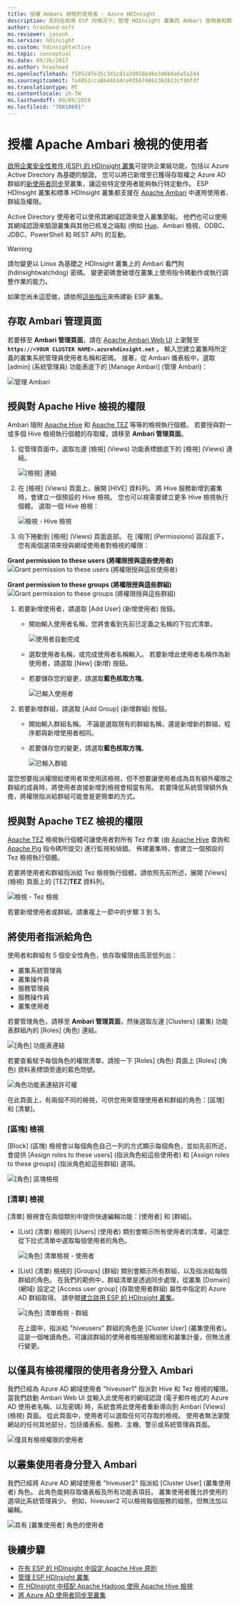 ```yaml
---
title: 授權 Ambari 檢視的使用者 - Azure HDInsight
description: 如何在啟用 ESP 的情況下，管理 HDInsight 叢集的 Ambari 使用者和群組權限。
author: hrasheed-msft
ms.reviewer: jasonh
ms.service: hdinsight
ms.custom: hdinsightactive
ms.topic: conceptual
ms.date: 09/26/2017
ms.author: hrasheed
ms.openlocfilehash: f5052d7e35c3d1c81a3d958bd6e340b9a6a5a244
ms.sourcegitcommit: fa4852cca8644b14ce935674861363613cf4bfdf
ms.translationtype: MT
ms.contentlocale: zh-TW
ms.lasthandoff: 09/09/2019
ms.locfileid: "70810691"
---
```

# <a name="authorize-users-for-apache-ambari-views"></a>授權 Apache Ambari 檢視的使用者

[啟用企業安全性套件 (ESP) 的 HDInsight 叢集](./domain-joined/hdinsight-security-overview.md)可提供企業級功能，包括以 Azure Active Directory 為基礎的驗證。 您可以將已新增至已獲得存取權之 Azure AD 群組的[新使用者同步](hdinsight-sync-aad-users-to-cluster.md)至叢集，讓這些特定使用者能夠執行特定動作。 ESP HDInsight 叢集和標準 HDInsight 叢集都支援在 [Apache Ambari](https://ambari.apache.org/) 中運用使用者、群組及權限。

Active Directory 使用者可以使用其網域認證來登入叢集節點。 他們也可以使用其網域認證來驗證叢集與其他已核准之端點 (例如 [Hue](https://gethue.com/)、Ambari 檢視、ODBC、JDBC、PowerShell 和 REST API) 的互動。

> [!WARNING]  
> 請勿變更以 Linux 為基礎之 HDInsight 叢集上的 Ambari 看門狗 (hdinsightwatchdog) 密碼。 變更密碼會破壞在叢集上使用指令碼動作或執行調整作業的能力。

如果您尚未這麼做，請依照[這些指示](./domain-joined/apache-domain-joined-configure.md)來佈建新 ESP 叢集。

## <a name="access-the-ambari-management-page"></a>存取 Ambari 管理頁面

若要移至 **Ambari 管理頁面**，請在 [Apache Ambari Web UI](hdinsight-hadoop-manage-ambari.md) 上瀏覽至 **`https://<YOUR CLUSTER NAME>.azurehdinsight.net`** 。 輸入您建立叢集時所定義的叢集系統管理員使用者名稱和密碼。 接著，從 Ambari 儀表板中，選取 [admin] \(系統管理員\) 功能表底下的 [Manage Ambari] \(管理 Ambari\)：

![管理 Ambari](./media/hdinsight-authorize-users-to-ambari/manage-ambari.png)

## <a name="grant-permissions-to-apache-hive-views"></a>授與對 Apache Hive 檢視的權限

Ambari 隨附 [Apache Hive](https://hive.apache.org/) 和 [Apache TEZ](https://tez.apache.org/) 等等的檢視執行個體。 若要授與對一或多個 Hive 檢視執行個體的存取權，請移至 **Ambari 管理頁面**。

1. 從管理頁面中，選取左邊 [檢視] \(Views\) 功能表標題底下的 [檢視] \(Views\) 連結。

    ![[檢視] 連結](./media/hdinsight-authorize-users-to-ambari/views-link.png)

2. 在 [檢視] \(Views\) 頁面上，展開 [HIVE] 資料列。 將 Hive 服務新增到叢集時，會建立一個預設的 Hive 檢視。 您也可以視需要建立更多 Hive 檢視執行個體。 選取一個 Hive 檢視：

    ![檢視 - Hive 檢視](./media/hdinsight-authorize-users-to-ambari/views-hive-view.png)

3. 向下捲動到 [檢視] \(Views\) 頁面底部。 在 [權限] \(Permissions\) 區段底下，您有兩個選項來授與網域使用者對檢視的權限：

**Grant permission to these users (將權限授與這些使用者)** ![Grant permission to these users (將權限授與這些使用者)](./media/hdinsight-authorize-users-to-ambari/add-user-to-view.png)

**Grant permission to these groups (將權限授與這些群組)** ![Grant permission to these groups (將權限授與這些群組)](./media/hdinsight-authorize-users-to-ambari/add-group-to-view.png)

1. 若要新增使用者，請選取 [Add User] \(新增使用者\) 按鈕。

   * 開始輸入使用者名稱，您將會看到先前已定義之名稱的下拉式清單。

     ![使用者自動完成](./media/hdinsight-authorize-users-to-ambari/user-autocomplete.png)

   * 選取使用者名稱，或完成使用者名稱輸入。 若要新增此使用者名稱作為新使用者，請選取 [New] \(新增\) 按鈕。

   * 若要儲存您的變更，請選取**藍色核取方塊**。

     ![已輸入使用者](./media/hdinsight-authorize-users-to-ambari/user-entered.png)

1. 若要新增群組，請選取 [Add Group] \(新增群組\) 按鈕。

   * 開始輸入群組名稱。 不論是選取現有的群組名稱，還是新增新的群組，程序都與新增使用者相同。
   * 若要儲存您的變更，請選取**藍色核取方塊**。

     ![已輸入群組](./media/hdinsight-authorize-users-to-ambari/group-entered.png)

當您想要指派權限給使用者來使用該檢視，但不想要讓使用者成為具有額外權限之群組的成員時，將使用者直接新增到檢視會相當有用。 若要降低系統管理額外負擔，將權限指派給群組可能會是更簡單的方式。

## <a name="grant-permissions-to-apache-tez-views"></a>授與對 Apache TEZ 檢視的權限

[Apache TEZ](https://tez.apache.org/) 檢視執行個體可讓使用者對所有 Tez 作業 (由 [Apache Hive](https://hive.apache.org/) 查詢和 [Apache Pig](https://pig.apache.org/) 指令碼所提交) 進行監視和偵錯。 佈建叢集時，會建立一個預設的 Tez 檢視執行個體。

若要將使用者和群組指派給 Tez 檢視執行個體，請依照先前所述，展開 [Views] \(檢視\) 頁面上的 [TEZ]**TEZ** 資料列。

![檢視 - Tez 檢視](./media/hdinsight-authorize-users-to-ambari/views-tez-view.png)

若要新增使用者或群組，請重複上一節中的步驟 3 到 5。

## <a name="assign-users-to-roles"></a>將使用者指派給角色

使用者和群組有 5 個安全性角色，依存取權限由高至低列出：

* 叢集系統管理員
* 叢集操作員
* 服務管理員
* 服務操作員
* 叢集使用者

若要管理角色，請移至 **Ambari 管理頁面**，然後選取左邊 [Clusters] \(叢集\) 功能表群組內的 [Roles] \(角色\) 連結。

![[角色] 功能表連結](./media/hdinsight-authorize-users-to-ambari/roles-link.png)

若要查看賦予每個角色的權限清單，請按一下 [Roles] \(角色\) 頁面上 [Roles] \(角色\) 資料表標頭旁邊的藍色問號。

![角色功能表連結許可權](./media/hdinsight-authorize-users-to-ambari/roles-permissions.png "角色功能表連結許可權")

在此頁面上，有兩個不同的檢視，可供您用來管理使用者和群組的角色：[區塊] 和 [清單]。

### <a name="block-view"></a>[區塊] 檢視

[Block] \(區塊\) 檢視會以每個角色自己一列的方式顯示每個角色，並如先前所述，會提供 [Assign roles to these users] \(指派角色給這些使用者\) 和 [Assign roles to these groups] \(指派角色給這些群組\) 選項。

![[角色] 區塊檢視](./media/hdinsight-authorize-users-to-ambari/roles-block-view.png)

### <a name="list-view"></a>[清單] 檢視

[清單] 檢視會在兩個類別中提供快速編輯功能：[使用者] 和 [群組]。

* [List] \(清單\) 檢視的 [Users] \(使用者\) 類別會顯示所有使用者的清單，可讓您從下拉式清單中選取每個使用者的角色。

    ![[角色] 清單檢視 - 使用者](./media/hdinsight-authorize-users-to-ambari/roles-list-view-users.png)

*  [List] \(清單\) 檢視的 [Groups] \(群組\) 類別會顯示所有群組，以及指派給每個群組的角色。 在我們的範例中，群組清單是透過同步處理，從叢集 [Domain] \(網域\) 設定之 [Access user group] \(存取使用者群組\) 屬性中指定的 Azure AD 群組取得。 請參閱[建立啟用 ESP 的 HDInsight 叢集](./domain-joined/apache-domain-joined-configure-using-azure-adds.md#create-a-hdinsight-cluster-with-esp)。

    ![[角色] 清單檢視 - 群組](./media/hdinsight-authorize-users-to-ambari/roles-list-view-groups.png)

    在上圖中，指派給 "hiveusers" 群組的角色是 [Cluster User] \(叢集使用者\)。 這是一個唯讀角色，可讓該群組的使用者檢視服務組態和叢集計量，但無法進行變更。

## <a name="log-in-to-ambari-as-a-view-only-user"></a>以僅具有檢視權限的使用者身分登入 Ambari

我們已經為 Azure AD 網域使用者 "hiveuser1" 指派對 Hive 和 Tez 檢視的權限。 當我們啟動 Ambari Web UI 並輸入此使用者的網域認證 (電子郵件格式的 Azure AD 使用者名稱，以及密碼) 時，系統會將此使用者重新導向到 Ambari [Views] \(檢視\) 頁面。 從此頁面中，使用者可以選取任何可存取的檢視。 使用者無法瀏覽網站的任何其他部分，包括儀表板、服務、主機、警示或系統管理員頁面。

![僅具有檢視權限的使用者](./media/hdinsight-authorize-users-to-ambari/user-views-only.png)

## <a name="log-in-to-ambari-as-a-cluster-user"></a>以叢集使用者身分登入 Ambari

我們已經將 Azure AD 網域使用者 "hiveuser2" 指派給 [Cluster User] \(叢集使用者\) 角色。 此角色能夠存取儀表板及所有功能表項目。 叢集使用者獲允許使用的選項比系統管理員少。 例如，hiveuser2 可以檢視每個服務的組態，但無法加以編輯。

![具有 [叢集使用者] 角色的使用者](./media/hdinsight-authorize-users-to-ambari/user-cluster-user-role.png)

## <a name="next-steps"></a>後續步驟

* [在有 ESP 的 HDInsight 中設定 Apache Hive 原則](./domain-joined/apache-domain-joined-run-hive.md)
* [管理 ESP HDInsight 叢集](./domain-joined/apache-domain-joined-manage.md)
* [在 HDInsight 中搭配 Apache Hadoop 使用 Apache Hive 檢視](hadoop/apache-hadoop-use-hive-ambari-view.md)
* [將 Azure AD 使用者同步至叢集](hdinsight-sync-aad-users-to-cluster.md)
